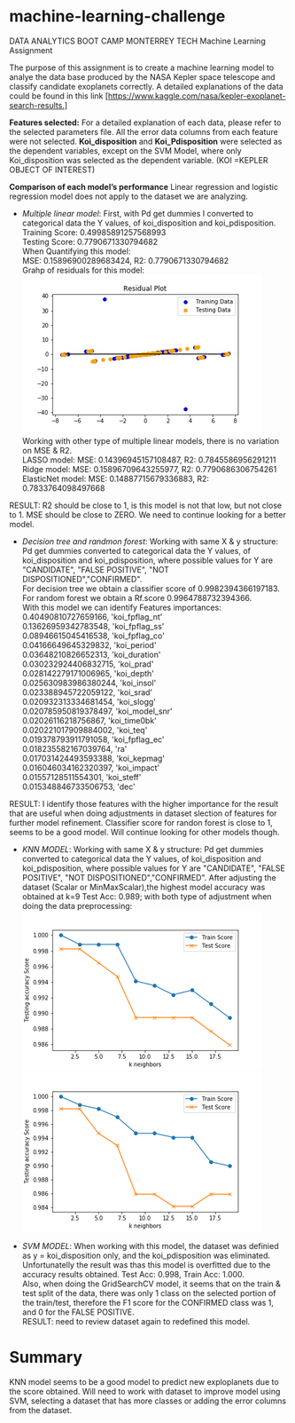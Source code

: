# machine-learning-challenge
DATA ANALYTICS BOOT CAMP MONTERREY TECH Machine Learning Assignment

The purpose of this assignment is to create a machine learning model to analye the data base produced by the NASA Kepler space telescope and classify candidate exoplanets correctly. 
A detailed explanations of the data could be found in this link  [https://www.kaggle.com/nasa/kepler-exoplanet-search-results.]

**Features selected:** 
For a detailed explanation of each data, please refer to the selected parameters file.  All the error data columns from each feature were not selected. 
**Koi_disposition** and **Koi_Pdisposition**  were selected as the dependent variables, except on the SVM Model, where only Koi_disposition was selected as the dependent variable. (KOI =KEPLER OBJECT OF INTEREST) 

**Comparison of each model’s performance**
Linear regression and logistic regression model  does not apply to the dataset we are analyzing. 

  * _Multiple linear model_: First, with Pd get dummies I converted to categorical data the Y values, of koi_disposition and koi_pdisposition. 
  Training Score: 0.49985891257568993  
  Testing Score: 0.7790671330794682  
  When Quantifying this model:  
  MSE: 0.15896900289683424, R2: 0.7790671330794682  
  Grahp of residuals for this model:
  ![alt text](https://github.com/ltorresfdz/machine-learning-challenge/blob/main/Models/Residualplot.jpeg)  
  Working with other type of multiple linear models, there is no variation on MSE & R2.  
  LASSO model:  MSE: 0.14396945157108487, R2: 0.7845586956291211  
  Ridge model:  MSE: 0.15896709643255977, R2: 0.7790686306754261  
  ElasticNet model:  MSE: 0.14887715679336883, R2: 0.7833764098497668  
  
  RESULT: R2 should be close to 1, is this model is not that low, but not close to 1.  MSE should be close to ZERO. We need to continue looking for a better model.

  * _Decision tree and randmon forest_:  Working with same X & y structure: Pd get dummies converted to categorical data the Y values, of koi_disposition and koi_pdisposition, where possible values for Y are "CANDIDATE", "FALSE POSITIVE", "NOT DISPOSITIONED","CONFIRMED".  
  For decision tree we obtain a classifier score of  0.9982394366197183.  For random forest we obtain a Rf.score  0.9964788732394366.  
  With this model we can identify Features importances:  
  0.40490810727659166, 'koi_fpflag_nt'  
  0.13626959342783548, 'koi_fpflag_ss'  
  0.08946615045416538, 'koi_fpflag_co'  
  0.04166649645329832, 'koi_period'  
  0.03648210826652313, 'koi_duration'  
  0.030232924406832715, 'koi_prad'  
  0.028142279171006965, 'koi_depth'  
  0.025630983986380244, 'koi_insol'  
  0.023388945722059122, 'koi_srad'  
  0.020932313334681454, 'koi_slogg'  
  0.020785950819378497, 'koi_model_snr'  
  0.02026116218756867, 'koi_time0bk'  
  0.020221017909884002, 'koi_teq'  
  0.019378793911791058, 'koi_fpflag_ec'  
  0.018235582167039764, 'ra'  
  0.017031424493593388, 'koi_kepmag'  
  0.016046034162320397, 'koi_impact'  
  0.01557128511554301, 'koi_steff'  
  0.015348846733506753, 'dec'   
  
  RESULT: I identify those features with the higher importance for the result that are useful when doing adjustments in dataset slection of features for further model refinement.  Classifier score for randon forest is close to 1, seems to be a good model. Will continue looking for other models though.  
  
  * _KNN MODEL_:  Working with same X & y structure: Pd get dummies converted to categorical data the Y values, of koi_disposition and koi_pdisposition, where possible values for Y are "CANDIDATE", "FALSE POSITIVE", "NOT DISPOSITIONED","CONFIRMED".
After adjusting the dataset (Scalar or MinMaxScalar),the highest model accuracy was obtained at k=9 Test Acc: 0.989; with both type of adjustment when doing the data preprocessing:  
![alt text](https://github.com/ltorresfdz/machine-learning-challenge/blob/main/Models/testplot.png)![alt text](https://github.com/ltorresfdz/machine-learning-challenge/blob/main/Models/testplot2.png)

  * _SVM MODEL_:  When working with this model, the dataset was definied as y = koi_disposition only, and the koi_pdisposition was eliminated. Unfortunatelly the result was thas this model is overfitted due to the accuracy results obtained.  Test Acc: 0.998, Train Acc: 1.000.  
  Also, when doing the GridSearchCV model, it seems that on the train & test split of the data, there was only 1 class on the selected portion of the train/test, therefore the F1 score for the CONFIRMED class was 1, and 0 for the FALSE POSITIVE.  
  RESULT: need to review dataset again to redefined this model.

# Summary 
KNN model seems to be a good model to predict new exploplanets due to the score obtained.  Will need to work with dataset to improve model using SVM, selecting a dataset that has more classes or adding the error columns from the dataset. 
